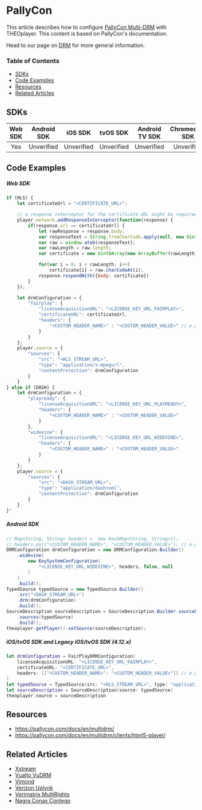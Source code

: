 # PallyCon

This article describes how to configure [PallyCon Multi-DRM](https://pallycon.com/docs/en/multidrm/) with THEOplayer. This content is based on PallyCon's documentation.

Head to our page on [DRM](../../how-to-guides/04-drm/00-introduction.md) for more general information.

### Table of Contents

- [SDKs](#sdks)
- [Code Examples](#code-examples)
- [Resources](#resources)
- [Related Articles](#related-articles)

## SDKs

| Web SDK | Android SDK |  iOS SDK   |  tvOS SDK  | Android TV SDK | Chromecast SDK |
| :-----: | :---------: | :--------: | :--------: | :------------: | :------------: |
|   Yes   | Unverified  | Unverified | Unverified |   Unverified   |   Unverified   |

## Code Examples

##### Web SDK

```js
if (HLS) {
    let certificateUrl = "<CERTIFICATE_URL>";

    // a response interceptor for the certificate URL might be required.
    player.network.addResponseInterceptor(function(response) {
        if(response.url == certificateUrl) {
            let rawResponse = response.body;
            var responseText = String.fromCharCode.apply(null, new Uint8Array(rawResponse));
            var raw = window.atob(responseText);
            var rawLength = raw.length;
            var certificate = new Uint8Array(new ArrayBuffer(rawLength));

            for(var i = 0; i < rawLength; i++)
                certificate[i] = raw.charCodeAt(i);
            response.respondWith({body: certificate})
        }
    });

    let drmConfiguration = {
        "fairplay": {
            "licenseAcquisitionURL": "<LICENSE_KEY_URL_FAIRPLAY>",
            "certificateURL": certificateUrl,
            "headers": {
                "<CUSTOM_HEADER_NAME>" : "<CUSTOM_HEADER_VALUE>" // e.g. 'pallycon-customdata-v2': 'eyJkYXRhIjoibWJLV1NjSUNIU25WMjZQWFB4cGlDQUJVbnZsOGxCOWRNZDhHZ3dhbjZqRDFwNFZoQk51VlhQY2RMaG9nNTNYbngyTjFaalwvQ3BxZ3RUS2k5Rzd3MUZ3PT0iLCJzaXRlX2lkIjoiREVNTyIsImRybV90eXBlIjoiUGxheVJlYWR5In0='
            }
        }
    };
    player.source = {
        "sources": {
            "src": "<HLS_STREAM_URL>",
            "type": "application/x-mpegurl",
            "contentProtection": drmConfiguration
        }
    }
} else if (DASH) {
    let drmConfiguration = {
        "playready": {
            "licenseAcquisitionURL": "<LICENSE_KEY_URL_PLAYREADY>",
            "headers": {
                "<CUSTOM_HEADER_NAME>" : "<CUSTOM_HEADER_VALUE>"
            }
        },
        "widevine": {
            "licenseAcquisitionURL": "<LICENSE_KEY_URL_WIDEVINE>",
            "headers": {
                "<CUSTOM_HEADER_NAME>" : "<CUSTOM_HEADER_VALUE>"
            }
        }
    };
    player.source = {
        "sources": {
            "src": "<DASH_STREAM_URL>",
            "type": "application/dash+xml",
            "contentProtection": drmConfiguration
        }
    }
}"
```

##### Android SDK

```java
// Map<String, String> headers =  new HashMap<String, String>();
// headers.put("<CUSTOM_HEADER_NAME>", "<CUSTOM_HEADER_VALUE>"); // e.g. "pallycon-customdata-v2", "eyJkYXRhIjoibWJLV1NjSUNIU25WMjZQWFB4cGlDQUJVbnZsOGxCOWRNZDhHZ3dhbjZqRDFwNFZoQk51VlhQY2RMaG9nNTNYbngyTjFaalwvQ3BxZ3RUS2k5Rzd3MUZ3PT0iLCJzaXRlX2lkIjoiREVNTyIsImRybV90eXBlIjoiUGxheVJlYWR5In0="
DRMConfiguration drmConfiguration = new DRMConfiguration.Builder()
    .widevine(
        new KeySystemConfiguration(
            "<LICENSE_KEY_URL_WIDEVINE>", headers, false, null
        )
    )
    .build();
TypedSource typedSource = new TypedSource.Builder()
    .src("<DASH_STREAM_URL>")
    .drm(drmConfiguration)
    .build();
SourceDescription sourceDescription = SourceDescription.Builder.sourceDescription()
    .sources(typedSource)
    .build();
theoplayer.getPlayer().setSource(sourceDescription);
```

##### iOS/tvOS SDK and Legacy iOS/tvOS SDK (4.12.x)

```swift
let drmConfiguration = FairPlayDRMConfiguration(
    licenseAcquisitionURL: "<LICENSE_KEY_URL_FAIRPLAY>",
    certificateURL: "<CERTIFICATE_URL>",
    headers: [["<CUSTOM_HEADER_NAME>": "<CUSTOM_HEADER_VALUE>"]] // e.g. "pallycon-customdata-v2": "eyJkYXRhIjoibWJLV1NjSUNIU25WMjZQWFB4cGlDQUJVbnZsOGxCOWRNZDhHZ3dhbjZqRDFwNFZoQk51VlhQY2RMaG9nNTNYbngyTjFaalwvQ3BxZ3RUS2k5Rzd3MUZ3PT0iLCJzaXRlX2lkIjoiREVNTyIsImRybV90eXBlIjoiUGxheVJlYWR5In0="
)
let typedSource = TypedSource(src: "<HLS_STREAM_URL>", type: "application/x-mpegurl", drm: drmConfiguration)
let sourceDescription = SourceDescription(source: typedSource)
theoplayer.source = sourceDescription
```

## Resources

- https://pallycon.com/docs/en/multidrm/
- https://pallycon.com/docs/en/multidrm/clients/html5-player/

## Related Articles

- [Xstream](./13-xstream.md)
- [Vualto VuDRM](./11-vualto-vudrm.md)
- [Vimond](./10-vimond.md)
- [Verizon Uplynk](./12-verizon-uplynk.md)
- [Verimatrix MultiRights](./09-verimatrix-multirights.md)
- [Nagra Conax Contego](./08-nagra-conax-contego.md)
